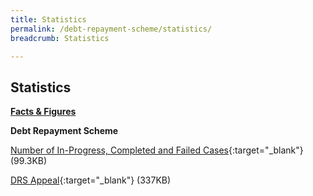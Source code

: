 ```yaml
---
title: Statistics
permalink: /debt-repayment-scheme/statistics/
breadcrumb: Statistics

---
```



Statistics
---

<u><b>Facts & Figures</b></u>

**Debt Repayment Scheme**

[Number of In-Progress, Completed and Failed Cases](/files/NumberofIn-Progress,CompletedandFailedCasesforDRS(Jan22).pdf/){:target="_blank"} (99.3KB)

[DRS Appeal](/files/DRSAppeal.pdf/){:target="_blank"} (337KB)
